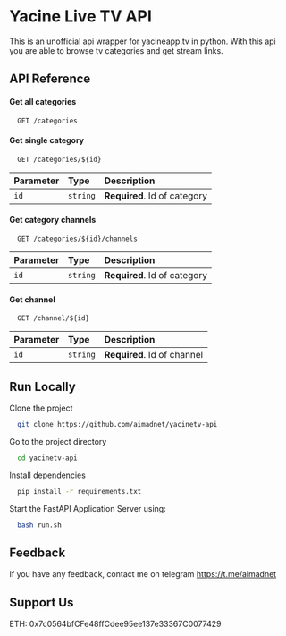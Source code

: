 # Yacine Live TV API

This is an unofficial api wrapper for yacineapp.tv in python. With this api you are able to browse tv categories and get stream links.

## API Reference

#### Get all categories

```http
  GET /categories
```

#### Get single category

```http
  GET /categories/${id}
```

| Parameter | Type     | Description                       |
| :-------- | :------- | :-------------------------------- |
| `id`      | `string` | **Required**. Id of category |


#### Get category channels

```http
  GET /categories/${id}/channels
```

| Parameter | Type     | Description                       |
| :-------- | :------- | :-------------------------------- |
| `id`      | `string` | **Required**. Id of category  |

#### Get channel

```http
  GET /channel/${id}
```

| Parameter | Type     | Description                       |
| :-------- | :------- | :-------------------------------- |
| `id`      | `string` | **Required**. Id of channel  |

## Run Locally

Clone the project

```bash
  git clone https://github.com/aimadnet/yacinetv-api
```

Go to the project directory

```bash
  cd yacinetv-api
```

Install dependencies

```bash
  pip install -r requirements.txt
```

Start the FastAPI Application Server using:

```bash
  bash run.sh
```

## Feedback

If you have any feedback, contact me on telegram https://t.me/aimadnet

## Support Us

ETH: 0x7c0564bfCFe48ffCdee95ee137e33367C0077429